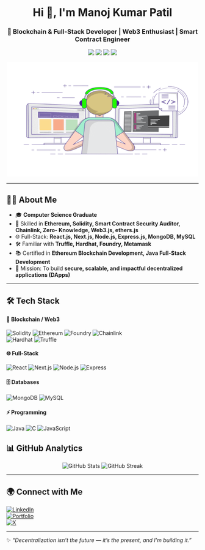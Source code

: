 <!-- Header -->
<h1 align="center">Hi 👋, I'm Manoj Kumar Patil</h1>
<h3 align="center">🚀 Blockchain & Full-Stack Developer | Web3 Enthusiast | Smart Contract Engineer</h3>

<p align="center">
  <a href="mailto:manojkumarpatil2103@gmail.com"><img src="https://img.shields.io/badge/Email-D14836?style=for-the-badge&logo=gmail&logoColor=white"></a>
  <a href="https://www.linkedin.com/in/manoj-kumar-patil-b96875202/"><img src="https://img.shields.io/badge/LinkedIn-0A66C2?style=for-the-badge&logo=linkedin&logoColor=white"></a>
  <a href="https://manojkumarpatil2103.github.io/"><img src="https://img.shields.io/badge/Portfolio-000000?style=for-the-badge&logo=vercel&logoColor=white"></a>
  <a href="https://x.com/your-handle"><img src="https://img.shields.io/badge/X-000000?style=for-the-badge&logo=x&logoColor=white"></a>
</p>

<p align= "center">
  <!-- GIF -->
<img  height="300" width="500" src="https://raw.githubusercontent.com/mikonoid/mikonoid/main/images/gifs/coder3.gif" />
</p>

---

## 👨‍💻 About Me
- 🎓 **Computer Science Graduate**  
- 🔗 Skilled in **Ethereum, Solidity, Smart Contract Security Auditor, Chainlink, Zero- Knowledge, Web3.js, ethers.js**  
- 🌐 Full-Stack: **React.js, Next.js, Node.js, Express.js, MongoDB, MySQL**  
- 🛠️ Familiar with **Truffle, Hardhat, Foundry, Metamask**  
- 📚 Certified in **Ethereum Blockchain Development, Java Full-Stack Development**  
- 🎯 Mission: To build **secure, scalable, and impactful decentralized applications (DApps)**  

---

## 🛠️ Tech Stack  

#### 🔗 Blockchain / Web3
![Solidity](https://img.shields.io/badge/Solidity-363636?style=for-the-badge&logo=solidity) 
![Ethereum](https://img.shields.io/badge/Ethereum-3C3C3D?style=for-the-badge&logo=ethereum) 
![Foundry](https://img.shields.io/badge/Foundry-black?style=for-the-badge) 
![Chainlink](https://img.shields.io/badge/Chainlink-375BD2?style=for-the-badge&logo=chainlink)  
![Hardhat](https://img.shields.io/badge/Hardhat-yellow?style=for-the-badge) 
![Truffle](https://img.shields.io/badge/Truffle-3E2C2C?style=for-the-badge&logo=truffle)

#### 🌐 Full-Stack
![React](https://img.shields.io/badge/React-20232A?style=for-the-badge&logo=react) 
![Next.js](https://img.shields.io/badge/Next.js-000000?style=for-the-badge&logo=nextdotjs) 
![Node.js](https://img.shields.io/badge/Node.js-339933?style=for-the-badge&logo=node.js) 
![Express](https://img.shields.io/badge/Express.js-404D59?style=for-the-badge)

#### 🗄️ Databases
![MongoDB](https://img.shields.io/badge/MongoDB-4EA94B?style=for-the-badge&logo=mongodb) 
![MySQL](https://img.shields.io/badge/MySQL-005C84?style=for-the-badge&logo=mysql)

#### ⚡ Programming
![Java](https://img.shields.io/badge/Java-ED8B00?style=for-the-badge&logo=openjdk) 
![C](https://img.shields.io/badge/C-00599C?style=for-the-badge&logo=c) 
![JavaScript](https://img.shields.io/badge/JavaScript-F7DF1E?style=for-the-badge&logo=javascript)  


## 📊 GitHub Analytics  

<p align="center">
  <img src="https://github-readme-stats.vercel.app/api?username=manojkumarpatil2103&show_icons=true&theme=radical" alt="GitHub Stats" height="170"/>
  <img src="https://github-readme-streak-stats.herokuapp.com/?user=manojkumarpatil2103&theme=radical" alt="GitHub Streak" height="170"/>
</p>

---

## 🌍 Connect with Me  
[![LinkedIn](https://img.shields.io/badge/LinkedIn-0A66C2?style=for-the-badge&logo=linkedin&logoColor=white)](https://www.linkedin.com/in/manoj-kumar-patil-b96875202/) <br/> 
[![Portfolio](https://img.shields.io/badge/Portfolio-000000?style=for-the-badge&logo=vercel&logoColor=white)](https://manojkumarpatil2103.github.io/)  
[![X](https://img.shields.io/badge/X-000000?style=for-the-badge&logo=x&logoColor=white)](https://x.com/Manojpatil1916)   

---

✨ *“Decentralization isn’t the future — it’s the present, and I’m building it.”*  
